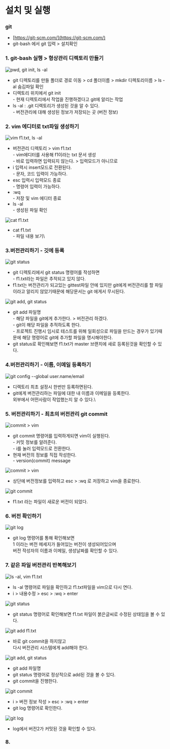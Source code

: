 # 설치 및 실행

### git

* [https://git-scm.com/](https://git-scm.com/)
* git-bash 에서 git 입력 > 설치확인

### 1. git-bash 실행 > 형상관리 디렉토리 만들기

![pwd, git init, ls -al](<../../.gitbook/assets/1 (124).png>)

* git 디렉토리를 만들 폴더로 경로 이동 > cd 폴더이름 > mkdir 디렉토리이름 > ls -al 숨김파일 확인
* 디렉토리 위치에서 git init\
  \- 현재 디렉토리에서 작업을 진행하겠다고 git에 알리는 작업
* ls -al : .git 디렉토리가 생성된 것을 알 수 있다.\
  \- 버전관리에 대해 생성된 정보가 저장되는 곳 (버전 정보)

### 2. vim 에디터로 txt파일 생성하기

![vim f1.txt, ls -al](<../../.gitbook/assets/2 (99).png>)

* 버전관리 디렉토리 > vim f1.txt\
  \- vim에디터를 사용해 f1이라는 txt 문서 생성\
  \- 바로 입력하면 입력되지 않는다. > 입력모드가 아니므로
* i 입력시 insert모드로 전환된다.\
  \- 문자, 코드 입력이 가능하다.
* esc 입력시 입력모드 종료\
  \- 명령어 입력이 가능하다.
* :wq\
  \- 저장 및 vim 에디터 종료
* &#x20;ls -al \
  \- 생성된 파일 확인

![cat f1.txt](<../../.gitbook/assets/3 (75).png>)

* cat f1.txt\
  \- 파일 내용 보기\


### 3.버전관리하기 - 깃에 등록

![git status](<../../.gitbook/assets/4 (53).png>)

* git 디렉토리에서 git status 명령어를 작성하면\
  \- f1.txt라는 파일은 추적되고 있지 않다.
* f1.txt는 버전관리가 되고있는 gittest파일 안에 있지만 git에게 버전관리를 할 파일이라고 알리지 않았기때문에 해당문서는 git 에게서 무시된다.&#x20;

![git add, git status](<../../.gitbook/assets/5 (38).png>)

* git add 파일명\
  \- 해당 파일을 git에게 추가한다. > 버전관리 하겠다.\
  \- git이 해당 파일을 추적하도록 한다.\
  \- 프로젝트 진행시 임시로 테스트를 위해 일회성으로 파일을 만드는 경우가 있기때문에 해당 명령어로 git에 추가할 파일을 명시해야한다.
* git status로 확인해보면 f1.txt가 master 브랜치에 새로 등록된것을 확인할 수 있다.

### 4.버전관리하기 - 이름, 이메일 등록하기

![git config --global user.name/email](<../../.gitbook/assets/1 (126).png>)

* 디렉토리 최초 설정시 한번만 등록하면된다.
* git에게 버전관리하는 파일에 대한 내 이름과 이메일을 등록한다.\
  외부에서 어떤사람이 작업했는지 알 수 있다.\


### 5. 버전관리하기 - 최초의 버전관리 git commit

![commit > vim](<../../.gitbook/assets/2 (102).png>)

* git commit 명령어를 입력하게되면 vim이 실행된다.\
  \- 커밋 정보를 알려준다.\
  \- i를 눌러 입력모드로 전환한다.
* 현재 버전의 정보를 직접 작성한다. \
  \- version(commit) message

![commit > vim](<../../.gitbook/assets/3 (78).png>)

* 상단에 버전정보를 입력하고 esc > :wq 로 저장하고 vim을 종료한다.

![git commit](<../../.gitbook/assets/4 (55).png>)

* f1.txt 라는 파일이 새로운 버전이 되었다.

### 6. 버전 확인하기

![ git log](<../../.gitbook/assets/1 (127).png>)

* git log 명령어를 통해 확인해보면 \
  1 이라는 버전 메세지가 들어있는 버전이 생성되어있으며\
  버전 작성자의 이름과 이메일, 생성날짜를 확인할 수 있다.

### 7. 같은 파일 버전관리 반복해보기

![ls -al, vim f1.txt](<../../.gitbook/assets/2 (101).png>)

* ls -al 명령어로 파일을 확인하고 f1.txt파일을 vim으로 다시 연다.
* i > 내용수정 > esc > :wq > enter

![git status](<../../.gitbook/assets/3 (76).png>)

* git status 명령어로 확인해보면 f1.txt 파일이 붉은글씨로 수정된 상태임을 볼 수 있다.

![git add f1.txt](<../../.gitbook/assets/4 (54).png>)

* 바로 git commit을 하지않고\
  다시 버전관리 시스템에게 add해야 한다.

![git add, git status](<../../.gitbook/assets/1 (125).png>)

* git add 파일명
* git status 명령어로 정상적으로 add된 것을 볼 수 있다.
* git commit을 진행한다.

![git commit](<../../.gitbook/assets/2 (100).png>)

* i > 버전 정보 작성 > esc > :wq > enter
* git log 명령어로 확인한다.

![git log](<../../.gitbook/assets/3 (77).png>)

* log에서 버전2가 커밋된 것을 확인할 수 있다.

### 8.
